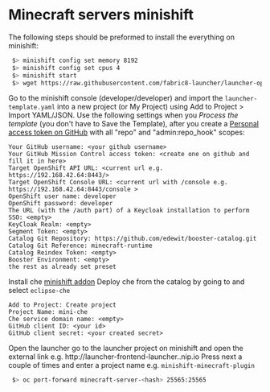Minecraft servers minishift
===========================

The following steps should be preformed to install the everything on minishift:

```bash
 $> minishift config set memory 8192
 $> minishift config set cpus 4
 $> minishift start
 $> wget https://raw.githubusercontent.com/fabric8-launcher/launcher-openshift-templates/master/openshift/launcher-template.yaml
```

Go to the minishift console (developer/developer) and import the `launcher-template.yaml` into a new project (or My Project) using Add to Project > Import YAML/JSON.  Use the following settings when you *Process the template* (you don't have to Save the Template), after you create a [Personal access token on GitHub](https://github.com/settings/tokens) with all "repo" and "admin:repo_hook" scopes:

```
Your GitHub username: <your github username>
Your GitHub Mission Control access token: <create one on github and fill it in here>
Target OpenShift API URL: <current url e.g. https://192.168.42.64:8443/>
Target OpenShift Console URL: <current url with /console e.g. https://192.168.42.64:8443/console >
OpenShift user name: developer
OpenShift password: developer
The URL (with the /auth part) of a Keycloak installation to perform SSO: <empty>
KeyCloak Realm: <empty>
Segment Token: <empty>
Catalog Git Repository: https://github.com/edewit/booster-catalog.git
Catalog Git Reference: minecraft-runtime
Catalog Reindex Token: <empty>
Booster Environment: <empty>
the rest as already set preset
```

Install che [minishift addon](https://github.com/minishift/minishift-addons/tree/master/add-ons/che)
Deploy che from  the catalog by going to <console url> and select `eclipse-che`

```
Add to Project: Create project
Project Name: mini-che
Che service domain name: <empty>
GitHub client ID: <your id>
GitHub client secret: <your created secret>
```

Open the launcher go to the launcher project on minishift and open the external link e.g. http://launcher-frontend-launcher.<your ip>.nip.io
Press next a couple of times and enter a project name e.g. `minishift-minecraft-plugin`
  
```bash
 $> oc port-forward minecraft-server-<hash> 25565:25565
```
